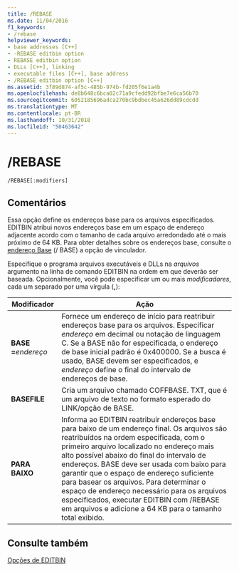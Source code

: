 ```yaml
---
title: /REBASE
ms.date: 11/04/2016
f1_keywords:
- /rebase
helpviewer_keywords:
- base addresses [C++]
- -REBASE editbin option
- REBASE editbin option
- DLLs [C++], linking
- executable files [C++], base address
- /REBASE editbin option [C++]
ms.assetid: 3f89d874-af5c-485b-974b-fd205f6e1a4b
ms.openlocfilehash: de8b648c6bca02c71a9cfedd92bfbe7e6ca56b70
ms.sourcegitcommit: 6052185696adca270bc9bdbec45a626dd89cdcdd
ms.translationtype: MT
ms.contentlocale: pt-BR
ms.lasthandoff: 10/31/2018
ms.locfileid: "50463642"
---
```

# <a name="rebase"></a>/REBASE

```
/REBASE[:modifiers]
```

## <a name="remarks"></a>Comentários

Essa opção define os endereços base para os arquivos especificados. EDITBIN atribui novos endereços base em um espaço de endereço adjacente acordo com o tamanho de cada arquivo arredondado até o mais próximo de 64 KB. Para obter detalhes sobre os endereços base, consulte o [endereço Base](../../build/reference/base-base-address.md) (/ BASE) a opção de vinculador.

Especifique o programa arquivos executáveis e DLLs na *arquivos* argumento na linha de comando EDITBIN na ordem em que deverão ser baseada. Opcionalmente, você pode especificar um ou mais *modificadores*, cada um separado por uma vírgula (**,**):

|Modificador|Ação|
|--------------|------------|
|**BASE =**<em>endereço</em>|Fornece um endereço de início para reatribuir endereços base para os arquivos. Especificar *endereço* em decimal ou notação de linguagem C. Se a BASE não for especificada, o endereço de base inicial padrão é 0x400000. Se a busca é usado, BASE devem ser especificados, e *endereço* define o final do intervalo de endereços de base.|
|**BASEFILE**|Cria um arquivo chamado COFFBASE. TXT, que é um arquivo de texto no formato esperado do LINK/opção de BASE.|
|**PARA BAIXO**|Informa ao EDITBIN reatribuir endereços base para baixo de um endereço final. Os arquivos são reatribuídos na ordem especificada, com o primeiro arquivo localizado no endereço mais alto possível abaixo do final do intervalo de endereços. BASE deve ser usada com baixo para garantir que o espaço de endereço suficiente para basear os arquivos. Para determinar o espaço de endereço necessário para os arquivos especificados, executar EDITBIN com /REBASE em arquivos e adicione a 64 KB para o tamanho total exibido.|

## <a name="see-also"></a>Consulte também

[Opções de EDITBIN](../../build/reference/editbin-options.md)